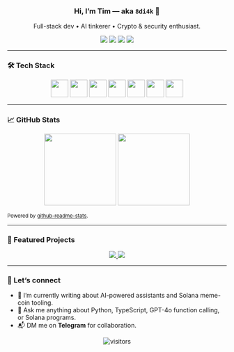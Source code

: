 <!-- Intro -->
<h3 align="center">Hi, I’m Tim — aka <code>8di4k</code> 👋</h3>
<p align="center">
  Full-stack dev • AI tinkerer • Crypto & security enthusiast.<br/>
</p>

<!-- Badges -->
<p align="center">
  <a href="https://t.me/<YOUR_TELEGRAM>"><img src="https://img.shields.io/badge/Telegram-2CA5E0?logo=telegram&logoColor=white" /></a>
  <a href="https://x.com/<YOUR_X>"><img src="https://img.shields.io/badge/X-000000?logo=X&logoColor=white" /></a>
  <a href="https://medium.com/@<YOUR_MEDIUM>"><img src="https://img.shields.io/badge/Medium-12100E?logo=medium&logoColor=white" /></a>
  <a href="mailto:<YOUR_EMAIL>"><img src="https://img.shields.io/badge/Email-D14836?logo=gmail&logoColor=white" /></a>
</p>

---

### 🛠 Tech Stack&nbsp;

<p align="center">
  <img src="https://cdn.jsdelivr.net/gh/devicons/devicon/icons/python/python-original.svg" height="40"/>
  <img src="https://cdn.jsdelivr.net/gh/devicons/devicon/icons/javascript/javascript-original.svg" height="40"/>
  <img src="https://cdn.jsdelivr.net/gh/devicons/devicon/icons/typescript/typescript-original.svg" height="40"/>
  <img src="https://cdn.jsdelivr.net/gh/devicons/devicon/icons/react/react-original.svg" height="40"/>
  <img src="https://cdn.jsdelivr.net/gh/devicons/devicon/icons/nextjs/nextjs-original.svg" height="40"/>
  <img src="https://cdn.jsdelivr.net/gh/devicons/devicon/icons/mongodb/mongodb-original.svg" height="40"/>
  <img src="https://cdn.jsdelivr.net/gh/devicons/devicon/icons/solidity/solidity-original.svg" height="40"/>
</p>

---

### 📈 GitHub Stats

<p align="center">
  <img src="https://github-readme-stats.vercel.app/api?username=8di4k&show_icons=true&theme=tokyonight&hide_title=true" height="165"/>
  <img src="https://github-readme-stats.vercel.app/api/top-langs/?username=8di4k&layout=compact&theme=tokyonight" height="165"/>
</p>
<sub>Powered by <a href="https://github.com/anuraghazra/github-readme-stats">github-readme-stats</a>.</sub>

---

### 🚀 Featured Projects

<p align="center">
  <a href="https://github.com/8di4k/StickerForge-AI">
    <img src="https://github-readme-stats.vercel.app/api/pin/?username=8di4k&repo=StickerForge-AI&theme=tokyonight" />
  </a>
  <a href="https://github.com/8di4k/TGAvatr-Lite">
    <img src="https://github-readme-stats.vercel.app/api/pin/?username=8di4k&repo=TGAvatr-Lite&theme=tokyonight" />
  </a>
</p>

---

### 🤝 Let’s connect

- 📝 I’m currently writing about AI-powered assistants and Solana meme-coin tooling.  
- 💬 Ask me anything about Python, TypeScript, GPT-4o function calling, or Solana programs.  
- 📬 DM me on **Telegram** for collaboration.

<p align="center">
  <img src="https://visitor-badge.laobi.icu/badge?page_id=8di4k" alt="visitors"/>
</p>

<!--
**8di4k/8di4k** is a ✨ _special_ ✨ repository because its `README.md` (this file) appears on your GitHub profile.

Here are some ideas to get you started:

- 🔭 I’m currently working on ...
- 🌱 I’m currently learning ...
- 👯 I’m looking to collaborate on ...
- 🤔 I’m looking for help with ...
- 💬 Ask me about ...
- 📫 How to reach me: ...
- 😄 Pronouns: ...
- ⚡ Fun fact: ...
-->
